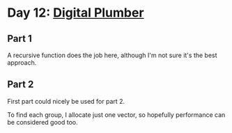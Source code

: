 # Day 12: [Digital Plumber](https://adventofcode.com/2017/day/12)

## Part 1

A recursive function does the job here, although I'm not sure it's the best approach.

## Part 2

First part could nicely be used for part 2.

To find each group, I allocate just one vector, so hopefully performance can be considered good too.